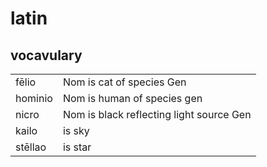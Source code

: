 # latin



## vocavulary

|         |                                          |
| :------ | :--------------------------------------- |
| fēlio   | Nom is cat of species Gen                |
| hominio | Nom is human of species gen              |
| nicro   | Nom is black reflecting light source Gen |
| kailo   | is sky                                   |
| stēllao | is star                                  |